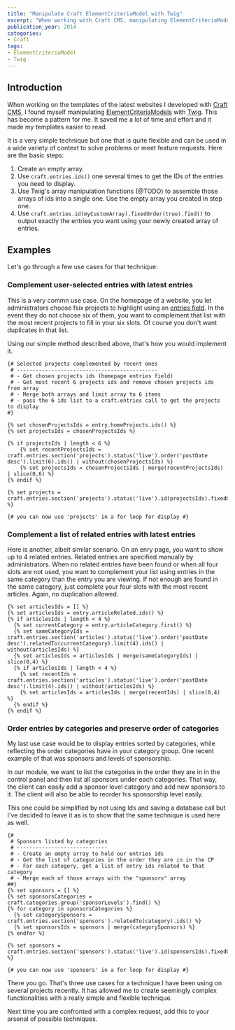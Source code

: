 ```yaml
---
title: "Manipulate Craft ElementCriteriaModel with Twig"
excerpt: "When working with Craft CMS, manipulating ElementCriteriaModel with Twig CMS makes for leaner and meaner templates. It also allows me to create relatively complex functionalities pretty easily."
publication_year: 2014
categories:
- Craft
tags:
- ElementCriteriaModel
- Twig
---
```


## Introduction

When working on the templates of the latest websites I developed with [Craft CMS](@TODO), I found myself manipulating [ElementCriteriaModels](@TODO) with [Twig](@TODO). This has become a pattern for me. It saved me a lot of time and effort and it made my templates easier to read.

It is a very simple technique but one that is quite flexible and can be used in a wide variety of context to solve problems or meet feature requests. Here are the basic steps:

1. Create an empty array.
2. Use `craft.entries.ids()` one several times to get the IDs of the entries you need to display.
3. Use Twig's array manipulation functions (@TODO) to assemble those arrays of ids into a single one. Use the empty array you created in step one.
4. Use `craft.entries.id(myCustomArray).fixedOrder(true).find()` to output exactly the entries you want using your newly created array of entries.

## Examples

Let's go through a few use cases for that technique:

### Complement user-selected entries with latest entries

This is a very commn use case. On the homepage of a website, you let administrators choose fsix projects to highlight using an [entries field](@TODO). In the event they do not choose six of them, you want to complement that list with the most recent projects to fill in your six slots. Of course you don't want duplicates in that list.

Using our simple method described above, that's how you would implement it.

```twig
{# Selected projects complemented by recent ones
 # ---------------------------------------------
 # - Get chosen projects ids (homepage entries field)
 # - Get most recent 6 projects ids and remove chosen projects ids from array
 # - Merge both arrays and limit array to 6 items
 # - pass the 6 ids list to a craft.entries call to get the projects to display
#}

{% set chosenProjectsIds = entry.homeProjects.ids() %}
{% set projectsIds = chosenProjectsIds %}

{% if projectsIds | length < 6 %}
    {% set recentProjectsIds = craft.entries.section('projects').status('live').order('postDate desc').limit(6).ids() | without(chosenProjectsIds) %}
    {% set projectsIds = chosenProjectsIds | merge(recentProjectsIds) | slice(0,6) %}
{% endif %}

{% set projects = craft.entries.section('projects').status('live').id(projectsIds).fixedOrder(true).find() %}

{# you can now use 'projects' in a for loop for display #}
```

### Complement a list of related entries with latest entries

Here is another, albeit similar scenario. On an enry page, you want to show up to 4 related entries. Related entries are specified manually by administrators. When no related entries have been found or when all four slots are not used, you want to complement your list using entries in the same category than the entry you are viewing. If not enough are found in the same category, just complete your four slots with the most recent articles. Again, no duplication allowed.

```
{% set articlesIds = [] %}
{% set articlesIds = entry.articleRelated.ids() %}
{% if articlesIds | length < 4 %}
  {% set currentCategory = entry.articleCategory.first() %}
  {% set sameCategoryIds = craft.entries.section('articles').status('live').order('postDate desc').relatedTo(currentCategory).limit(4).ids() | without(articlesIds) %}
  {% set articlesIds = articlesIds | merge(sameCategoryIds) | slice(0,4) %}
  {% if articlesIds | length < 4 %}
    {% set recentIds = craft.entries.section('articles').status('live').order('postDate desc').limit(4).ids() | without(articlesIds) %}
    {% set articlesIds = articlesIds | merge(recentIds) | slice(0,4) %}
  {% endif %}
{% endif %}

```

### Order entries by categories and preserve order of categories

My last use case would be to display entries sorted by categories, while reflecting the order categories have in your category group. One recent example of that was sponsors and levels of sponsorship.

In our module, we want to list the categories in the order they are in in the control panel and then list all sponsors under each categories. That way, the client can easily add a sponsor level category and add new sponsors to it. The client will also be able to reorder his sponsorship level easily.

This one could be simplified by not using Ids and saving a database call but I've decided to leave it as is to show that the same technique is used here as well.

```
{#
 # Sponsors listed by categories
 # -----------------------------
 # - Create an empty array to hold our entries ids
 # - Get the list of categories in the order they are in in the CP
 # - For each category, get a list of entry ids related to that category
 # - Merge each of those arrays with the "sponsors" array
##}
{% set sponsors = [] %}
{% set sponsorsCategories = craft.categories.group('sponsorLevels').find() %}
{% for category in sponsorsCategories %}
  {% set categorySponsors = craft.entries.section('sponsors').relatedTo(category).ids() %}
  {% set sponsorsIds = sponsors | merge(categorySponsors) %}
{% endfor %}

{% set sponsors = craft.entries.section('sponsors').status('live').id(sponsorsIds).fixedOrder(true).find() %}

{# you can now use 'sponsors' in a for loop for display #}
```

There you go. That's three use cases for a technique I have been using on several projects recently. It has allowed me to create seemingly complex functionalities with a really simple and flexible technique.

Next time you are confronted with a complex request, add this to your arsenal of possible techniques.